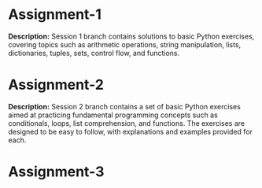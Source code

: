 # Assignment-1
**Description:**
Session 1 branch contains solutions to basic Python exercises, covering topics such as arithmetic operations, string manipulation, lists, dictionaries, tuples, sets, control flow, and functions.

# Assignment-2
**Description:**
Session 2 branch contains a set of basic Python exercises aimed at practicing fundamental programming concepts such as conditionals, loops, list comprehension, and functions.
The exercises are designed to be easy to follow, with explanations and examples provided for each.

# Assignment-3

